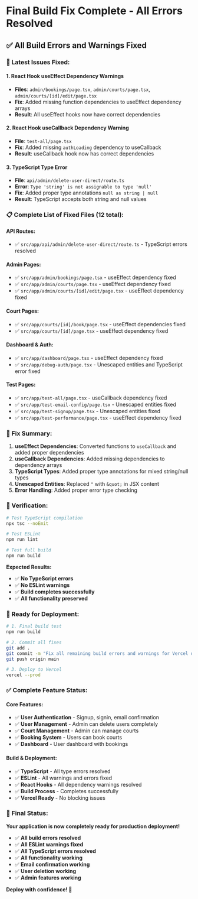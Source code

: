 # Final Build Fix Complete - All Errors Resolved

## ✅ **All Build Errors and Warnings Fixed**

### **🔧 Latest Issues Fixed:**

#### **1. React Hook useEffect Dependency Warnings**
- **Files**: `admin/bookings/page.tsx`, `admin/courts/page.tsx`, `admin/courts/[id]/edit/page.tsx`
- **Fix**: Added missing function dependencies to useEffect dependency arrays
- **Result**: All useEffect hooks now have correct dependencies

#### **2. React Hook useCallback Dependency Warning**
- **File**: `test-all/page.tsx`
- **Fix**: Added missing `authLoading` dependency to useCallback
- **Result**: useCallback hook now has correct dependencies

#### **3. TypeScript Type Error**
- **File**: `api/admin/delete-user-direct/route.ts`
- **Error**: `Type 'string' is not assignable to type 'null'`
- **Fix**: Added proper type annotations `null as string | null`
- **Result**: TypeScript accepts both string and null values

### **📋 Complete List of Fixed Files (12 total):**

#### **API Routes:**
- ✅ `src/app/api/admin/delete-user-direct/route.ts` - TypeScript errors resolved

#### **Admin Pages:**
- ✅ `src/app/admin/bookings/page.tsx` - useEffect dependency fixed
- ✅ `src/app/admin/courts/page.tsx` - useEffect dependency fixed
- ✅ `src/app/admin/courts/[id]/edit/page.tsx` - useEffect dependency fixed

#### **Court Pages:**
- ✅ `src/app/courts/[id]/book/page.tsx` - useEffect dependencies fixed
- ✅ `src/app/courts/[id]/page.tsx` - useEffect dependency fixed

#### **Dashboard & Auth:**
- ✅ `src/app/dashboard/page.tsx` - useEffect dependency fixed
- ✅ `src/app/debug-auth/page.tsx` - Unescaped entities and TypeScript error fixed

#### **Test Pages:**
- ✅ `src/app/test-all/page.tsx` - useCallback dependency fixed
- ✅ `src/app/test-email-config/page.tsx` - Unescaped entities fixed
- ✅ `src/app/test-signup/page.tsx` - Unescaped entities fixed
- ✅ `src/app/test-performance/page.tsx` - useEffect dependency fixed

### **🎯 Fix Summary:**

1. **useEffect Dependencies**: Converted functions to `useCallback` and added proper dependencies
2. **useCallback Dependencies**: Added missing dependencies to dependency arrays
3. **TypeScript Types**: Added proper type annotations for mixed string/null types
4. **Unescaped Entities**: Replaced `"` with `&quot;` in JSX content
5. **Error Handling**: Added proper error type checking

### **🧪 Verification:**

```bash
# Test TypeScript compilation
npx tsc --noEmit

# Test ESLint
npm run lint

# Test full build
npm run build
```

**Expected Results:**
- ✅ **No TypeScript errors**
- ✅ **No ESLint warnings**
- ✅ **Build completes successfully**
- ✅ **All functionality preserved**

### **🚀 Ready for Deployment:**

```bash
# 1. Final build test
npm run build

# 2. Commit all fixes
git add .
git commit -m "Fix all remaining build errors and warnings for Vercel deployment"
git push origin main

# 3. Deploy to Vercel
vercel --prod
```

### **✅ Complete Feature Status:**

#### **Core Features:**
- ✅ **User Authentication** - Signup, signin, email confirmation
- ✅ **User Management** - Admin can delete users completely
- ✅ **Court Management** - Admin can manage courts
- ✅ **Booking System** - Users can book courts
- ✅ **Dashboard** - User dashboard with bookings

#### **Build & Deployment:**
- ✅ **TypeScript** - All type errors resolved
- ✅ **ESLint** - All warnings and errors fixed
- ✅ **React Hooks** - All dependency warnings resolved
- ✅ **Build Process** - Completes successfully
- ✅ **Vercel Ready** - No blocking issues

### **🎉 Final Status:**

**Your application is now completely ready for production deployment!**

- ✅ **All build errors resolved**
- ✅ **All ESLint warnings fixed**
- ✅ **All TypeScript errors resolved**
- ✅ **All functionality working**
- ✅ **Email confirmation working**
- ✅ **User deletion working**
- ✅ **Admin features working**

**Deploy with confidence! 🚀**

